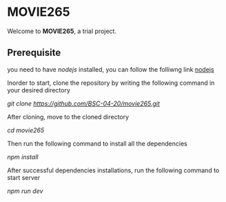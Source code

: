 # MOVIE265
Welcome to  **MOVIE265**, a trial project.

## Prerequisite
you need to have *nodejs* installed, you can follow the folliwng link [nodejs](https://nodejs.org/en/download/)

Inorder to start, clone the repository by writing the following command in your desired directory

*git clone https://github.com/BSC-04-20/movie265.git*

After cloning, move to the cloned directory

*cd movie265*

Then run the following command to install all the dependencies

*npm install*

After successful dependencies installations, run the following command to start server

*npm run dev*